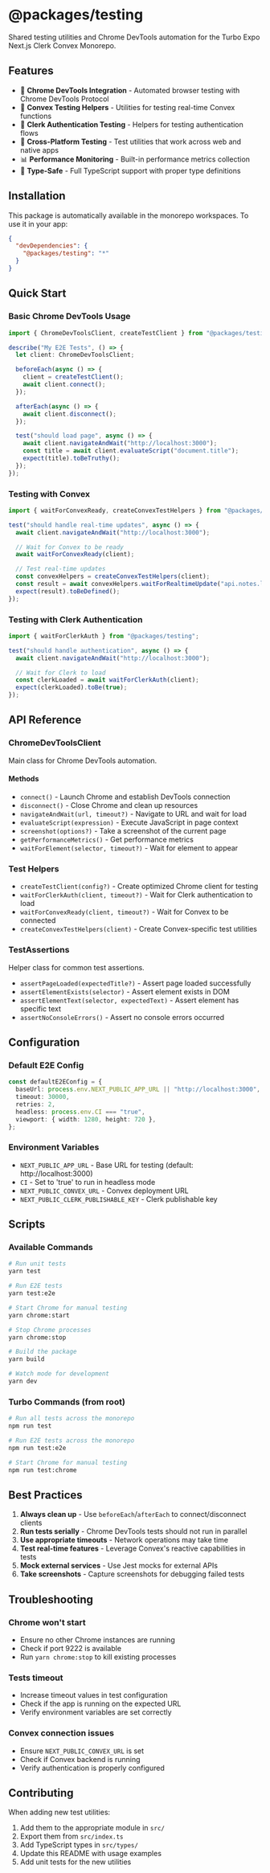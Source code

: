 # @packages/testing

Shared testing utilities and Chrome DevTools automation for the Turbo Expo Next.js Clerk Convex Monorepo.

## Features

- 🚀 **Chrome DevTools Integration** - Automated browser testing with Chrome DevTools Protocol
- 🔧 **Convex Testing Helpers** - Utilities for testing real-time Convex functions
- 🔐 **Clerk Authentication Testing** - Helpers for testing authentication flows
- 📱 **Cross-Platform Testing** - Test utilities that work across web and native apps
- 📊 **Performance Monitoring** - Built-in performance metrics collection
- 🎯 **Type-Safe** - Full TypeScript support with proper type definitions

## Installation

This package is automatically available in the monorepo workspaces. To use it in your app:

```json
{
  "devDependencies": {
    "@packages/testing": "*"
  }
}
```

## Quick Start

### Basic Chrome DevTools Usage

```typescript
import { ChromeDevToolsClient, createTestClient } from "@packages/testing";

describe("My E2E Tests", () => {
  let client: ChromeDevToolsClient;

  beforeEach(async () => {
    client = createTestClient();
    await client.connect();
  });

  afterEach(async () => {
    await client.disconnect();
  });

  test("should load page", async () => {
    await client.navigateAndWait("http://localhost:3000");
    const title = await client.evaluateScript("document.title");
    expect(title).toBeTruthy();
  });
});
```

### Testing with Convex

```typescript
import { waitForConvexReady, createConvexTestHelpers } from "@packages/testing";

test("should handle real-time updates", async () => {
  await client.navigateAndWait("http://localhost:3000");

  // Wait for Convex to be ready
  await waitForConvexReady(client);

  // Test real-time updates
  const convexHelpers = createConvexTestHelpers(client);
  const result = await convexHelpers.waitForRealtimeUpdate("api.notes.list");
  expect(result).toBeDefined();
});
```

### Testing with Clerk Authentication

```typescript
import { waitForClerkAuth } from "@packages/testing";

test("should handle authentication", async () => {
  await client.navigateAndWait("http://localhost:3000");

  // Wait for Clerk to load
  const clerkLoaded = await waitForClerkAuth(client);
  expect(clerkLoaded).toBe(true);
});
```

## API Reference

### ChromeDevToolsClient

Main class for Chrome DevTools automation.

#### Methods

- `connect()` - Launch Chrome and establish DevTools connection
- `disconnect()` - Close Chrome and clean up resources
- `navigateAndWait(url, timeout?)` - Navigate to URL and wait for load
- `evaluateScript(expression)` - Execute JavaScript in page context
- `screenshot(options?)` - Take a screenshot of the current page
- `getPerformanceMetrics()` - Get performance metrics
- `waitForElement(selector, timeout?)` - Wait for element to appear

### Test Helpers

- `createTestClient(config?)` - Create optimized Chrome client for testing
- `waitForClerkAuth(client, timeout?)` - Wait for Clerk authentication to load
- `waitForConvexReady(client, timeout?)` - Wait for Convex to be connected
- `createConvexTestHelpers(client)` - Create Convex-specific test utilities

### TestAssertions

Helper class for common test assertions.

- `assertPageLoaded(expectedTitle?)` - Assert page loaded successfully
- `assertElementExists(selector)` - Assert element exists in DOM
- `assertElementText(selector, expectedText)` - Assert element has specific text
- `assertNoConsoleErrors()` - Assert no console errors occurred

## Configuration

### Default E2E Config

```typescript
const defaultE2EConfig = {
  baseUrl: process.env.NEXT_PUBLIC_APP_URL || "http://localhost:3000",
  timeout: 30000,
  retries: 2,
  headless: process.env.CI === "true",
  viewport: { width: 1280, height: 720 },
};
```

### Environment Variables

- `NEXT_PUBLIC_APP_URL` - Base URL for testing (default: http://localhost:3000)
- `CI` - Set to 'true' to run in headless mode
- `NEXT_PUBLIC_CONVEX_URL` - Convex deployment URL
- `NEXT_PUBLIC_CLERK_PUBLISHABLE_KEY` - Clerk publishable key

## Scripts

### Available Commands

```bash
# Run unit tests
yarn test

# Run E2E tests
yarn test:e2e

# Start Chrome for manual testing
yarn chrome:start

# Stop Chrome processes
yarn chrome:stop

# Build the package
yarn build

# Watch mode for development
yarn dev
```

### Turbo Commands (from root)

```bash
# Run all tests across the monorepo
npm run test

# Run E2E tests across the monorepo
npm run test:e2e

# Start Chrome for manual testing
npm run test:chrome
```

## Best Practices

1. **Always clean up** - Use `beforeEach`/`afterEach` to connect/disconnect clients
2. **Run tests serially** - Chrome DevTools tests should not run in parallel
3. **Use appropriate timeouts** - Network operations may take time
4. **Test real-time features** - Leverage Convex's reactive capabilities in tests
5. **Mock external services** - Use Jest mocks for external APIs
6. **Take screenshots** - Capture screenshots for debugging failed tests

## Troubleshooting

### Chrome won't start

- Ensure no other Chrome instances are running
- Check if port 9222 is available
- Run `yarn chrome:stop` to kill existing processes

### Tests timeout

- Increase timeout values in test configuration
- Check if the app is running on the expected URL
- Verify environment variables are set correctly

### Convex connection issues

- Ensure `NEXT_PUBLIC_CONVEX_URL` is set
- Check if Convex backend is running
- Verify authentication is properly configured

## Contributing

When adding new test utilities:

1. Add them to the appropriate module in `src/`
2. Export them from `src/index.ts`
3. Add TypeScript types in `src/types/`
4. Update this README with usage examples
5. Add unit tests for the new utilities
